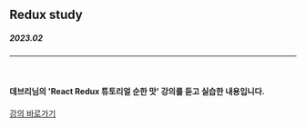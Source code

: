 ## Redux study

##### 2023.02
---

<br />

#### 데브리님의 'React Redux 튜토리얼 순한 맛' 강의를 듣고 실습한 내용입니다.


[강의 바로가기 ](https://www.youtube.com/watch?v=wSbjROmXTaY)
